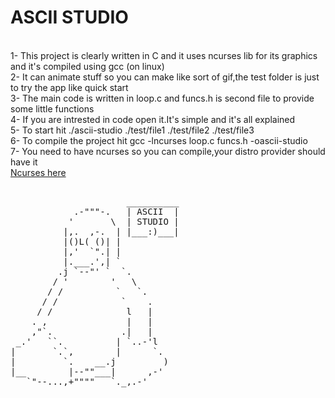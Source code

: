 # ASCII STUDIO

<br/>1- This project is clearly written in C and it uses ncurses lib for its graphics and it's compiled using gcc (on linux)
<br/>2- It can animate stuff so you can make like sort of gif,the test folder is just to try the app like quick start
<br/>3- The main code is written in loop.c and funcs.h is second file to provide some little functions
<br/>4- If you are intrested in code open it.It's simple and it's all explained
<br/>5- To start hit ./ascii-studio ./test/file1 ./test/file2 ./test/file3
<br/>6- To compile the project hit gcc -lncurses loop.c funcs.h -oascii-studio
<br/>7- You need to have ncurses so you can compile,your distro provider should have it
<br/><a href="https://www.gnu.org/software/ncurses/">Ncurses here</a>
<pre>

                      __________
            .-"""-.   | ASCII  |
           '       \  | STUDIO |
          |,.  ,-.  | |___:)___|
          |()L( ()| |
          |,'  `".| |
          |.___.',| `
         .j `--"' `  `.
        / '        '   \
       / /          `   `.
      / /            `    .
     / /              l   |
    . ,               |   |
    ,"`.             .|   |
 _.'   ``.          | `..-'l
|       `.`,        |      `.
|         `.    __.j         )
|__        |--""___|      ,-'
   `"--...,+""""   `._,.-' 

</pre>
